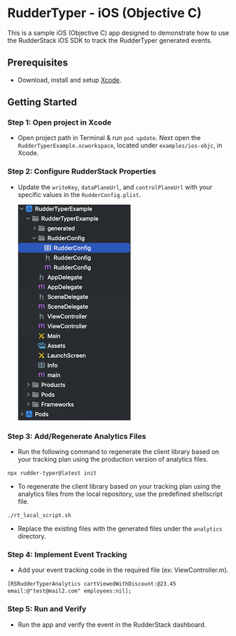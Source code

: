 # RudderTyper - iOS (Objective C)

This is a sample iOS (Objective C) app designed to demonstrate how to use the RudderStack iOS SDK to track the RudderTyper generated events.

## Prerequisites

- Download, install and setup [Xcode](https://apps.apple.com/us/app/xcode/id497799835?mt=12).

## Getting Started

### Step 1: Open project in Xcode

- Open project path in Terminal & run `pod update`. Next open the `RudderTyperExample.xcworkspace`, located under `examples/ios-objc`, in Xcode.

### Step 2: Configure RudderStack Properties

- Update the `writeKey`, `dataPlaneUrl`, and `controlPlaneUrl` with your specific values in the `RudderConfig.plist`.

  ![RudderConfig](screenshots/rudderConfig_path.png)

### Step 3: Add/Regenerate Analytics Files

- Run the following command to regenerate the client library based on your tracking plan using the production version of analytics files.

```
npx rudder-typer@latest init
```

- To regenerate the client library based on your tracking plan using the analytics files from the local repository, use the predefined shellscript file.

```
./rt_local_script.sh
```

- Replace the existing files with the generated files under the `analytics` directory.

### Step 4: Implement Event Tracking

- Add your event tracking code in the required file (ex: ViewController.m).

```
[RSRudderTyperAnalytics cartViewedWithDiscount:@23.45 email:@"test@mail2.com" employees:nil];
```

### Step 5: Run and Verify

- Run the app and verify the event in the RudderStack dashboard.
